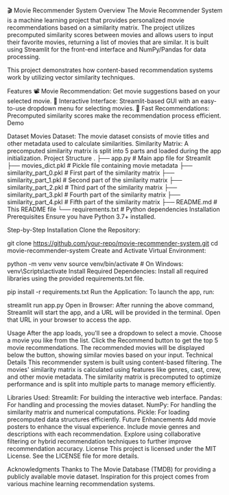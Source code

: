 🎬 Movie Recommender System
Overview
The Movie Recommender System is a machine learning project that provides personalized movie recommendations based on a similarity matrix. The project utilizes precomputed similarity scores between movies and allows users to input their favorite movies, returning a list of movies that are similar. It is built using Streamlit for the front-end interface and NumPy/Pandas for data processing.

This project demonstrates how content-based recommendation systems work by utilizing vector similarity techniques.

Features
📽 Movie Recommendation: Get movie suggestions based on your selected movie.
🎨 Interactive Interface: Streamlit-based GUI with an easy-to-use dropdown menu for selecting movies.
🚀 Fast Recommendations: Precomputed similarity scores make the recommendation process efficient.
Demo

Dataset
Movies Dataset: The movie dataset consists of movie titles and other metadata used to calculate similarities.
Similarity Matrix: A precomputed similarity matrix is split into 5 parts and loaded during the app initialization.
Project Structure
.
├── app.py                   # Main app file for Streamlit
├── movies_dict.pkl           # Pickle file containing movie metadata
├── similarity_part_0.pkl     # First part of the similarity matrix
├── similarity_part_1.pkl     # Second part of the similarity matrix
├── similarity_part_2.pkl     # Third part of the similarity matrix
├── similarity_part_3.pkl     # Fourth part of the similarity matrix
├── similarity_part_4.pkl     # Fifth part of the similarity matrix
├── README.md                 # This README file
└── requirements.txt          # Python dependencies
Installation
Prerequisites
Ensure you have Python 3.7+ installed.

Step-by-Step Installation
Clone the Repository:


git clone https://github.com/your-repo/movie-recommender-system.git
cd movie-recommender-system
Create and Activate Virtual Environment:


python -m venv venv
source venv/bin/activate   # On Windows: venv\Scripts\activate
Install Required Dependencies: Install all required libraries using the provided requirements.txt file.


pip install -r requirements.txt
Run the Application: To launch the app, run:


streamlit run app.py
Open in Browser: After running the above command, Streamlit will start the app, and a URL will be provided in the terminal. Open that URL in your browser to access the app.

Usage
After the app loads, you'll see a dropdown to select a movie.
Choose a movie you like from the list.
Click the Recommend button to get the top 5 movie recommendations.
The recommended movies will be displayed below the button, showing similar movies based on your input.
Technical Details
This recommender system is built using content-based filtering. The movies' similarity matrix is calculated using features like genres, cast, crew, and other movie metadata. The similarity matrix is precomputed to optimize performance and is split into multiple parts to manage memory efficiently.

Libraries Used:
Streamlit: For building the interactive web interface.
Pandas: For handling and processing the movies dataset.
NumPy: For handling the similarity matrix and numerical computations.
Pickle: For loading precomputed data structures efficiently.
Future Enhancements
Add movie posters to enhance the visual experience.
Include movie genres and descriptions with each recommendation.
Explore using collaborative filtering or hybrid recommendation techniques to further improve recommendation accuracy.
License
This project is licensed under the MIT License. See the LICENSE file for more details.

Acknowledgments
Thanks to The Movie Database (TMDB) for providing a publicly available movie dataset.
Inspiration for this project comes from various machine learning recommendation systems.
